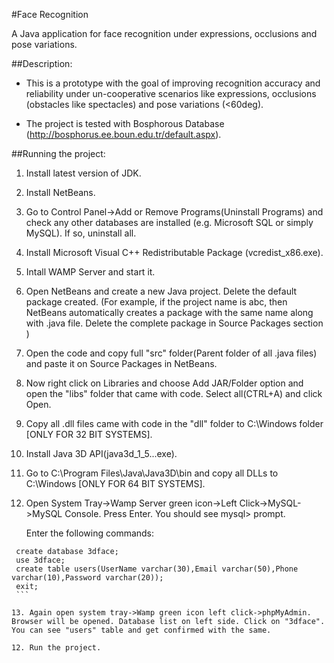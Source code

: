 #Face Recognition

A Java application for face recognition under expressions, occlusions and pose variations.

##Description:

- This is a prototype with the goal of improving recognition accuracy and reliability under un-cooperative scenarios like expressions, occlusions (obstacles like spectacles) and pose variations (<60deg).
   
- The project is tested with Bosphorous Database (http://bosphorus.ee.boun.edu.tr/default.aspx).

##Running the project:

1. Install latest version of JDK.

2. Install NetBeans.

3. Go to Control Panel->Add or Remove Programs(Uninstall Programs) and check any other databases are installed (e.g. Microsoft SQL or simply MySQL). If so, uninstall all.

4. Install Microsoft Visual C++ Redistributable Package (vcredist_x86.exe).

5. Intall WAMP Server and start it.

6. Open NetBeans and create a new Java project. Delete the default package created.
   (For example, if the project name is abc, then NetBeans automatically creates a package with the same name along with .java file. Delete the complete package in Source Packages section )

7. Open the code and copy full "src" folder(Parent folder of all .java files) and paste it on Source Packages in NetBeans.

8. Now right click on Libraries and choose Add JAR/Folder option and open the "libs" folder that came with code. Select all(CTRL+A) and click Open.

9. Copy all .dll files came with code in the "dll" folder to C:\Windows folder [ONLY FOR 32 BIT SYSTEMS].

10. Install Java 3D API(java3d_1_5...exe).

11. Go to C:\Program Files\Java\Java3D\bin and copy all DLLs to C:\Windows [ONLY FOR 64 BIT SYSTEMS].

12. Open System Tray->Wamp Server green icon->Left Click->MySQL->MySQL Console. Press Enter. You should see mysql> prompt.
   
    Enter the following commands:
   ```mysql
    create database 3dface;
    use 3dface;
    create table users(UserName varchar(30),Email varchar(50),Phone varchar(10),Password varchar(20));
    exit;
    ```

13. Again open system tray->Wamp green icon left click->phpMyAdmin. Browser will be opened. Database list on left side. Click on "3dface". You can see "users" table and get confirmed with the same.

12. Run the project.

